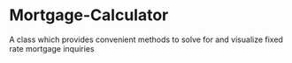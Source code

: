 # Mortgage-Calculator
A class which provides convenient methods to solve for and visualize fixed rate mortgage inquiries
